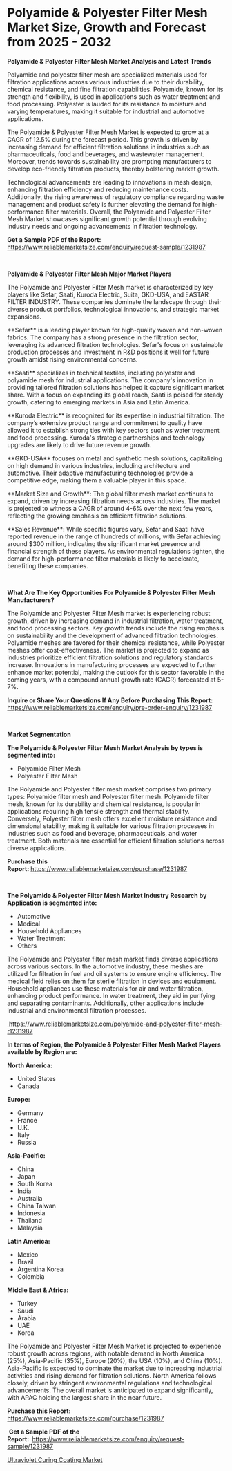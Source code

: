 <p><h1>Polyamide & Polyester Filter Mesh Market Size, Growth and Forecast from 2025 - 2032</h1></p><p><strong>Polyamide & Polyester Filter Mesh Market Analysis and Latest Trends</strong></p>
<p><p>Polyamide and polyester filter mesh are specialized materials used for filtration applications across various industries due to their durability, chemical resistance, and fine filtration capabilities. Polyamide, known for its strength and flexibility, is used in applications such as water treatment and food processing. Polyester is lauded for its resistance to moisture and varying temperatures, making it suitable for industrial and automotive applications. </p><p>The Polyamide & Polyester Filter Mesh Market is expected to grow at a CAGR of 12.5% during the forecast period. This growth is driven by increasing demand for efficient filtration solutions in industries such as pharmaceuticals, food and beverages, and wastewater management. Moreover, trends towards sustainability are prompting manufacturers to develop eco-friendly filtration products, thereby bolstering market growth. </p><p>Technological advancements are leading to innovations in mesh design, enhancing filtration efficiency and reducing maintenance costs. Additionally, the rising awareness of regulatory compliance regarding waste management and product safety is further elevating the demand for high-performance filter materials. Overall, the Polyamide and Polyester Filter Mesh Market showcases significant growth potential through evolving industry needs and ongoing advancements in filtration technology.</p></p>
<p><strong>Get a Sample PDF of the Report:&nbsp;</strong> <a href="https://www.reliablemarketsize.com/enquiry/request-sample/1231987?utm_campaign=2095&utm_medium=2&utm_source=Github&utm_content=ia&utm_term=03042025&utm_id=polyamide-polyester-filter-mesh">https://www.reliablemarketsize.com/enquiry/request-sample/1231987</a></p>
<p>&nbsp;</p>
<p><strong>Polyamide & Polyester Filter Mesh Major Market Players</strong></p>
<p><p>The Polyamide and Polyester Filter Mesh market is characterized by key players like Sefar, Saati, Kuroda Electric, Suita, GKD-USA, and EASTAR FILTER INDUSTRY. These companies dominate the landscape through their diverse product portfolios, technological innovations, and strategic market expansions.</p><p>**Sefar** is a leading player known for high-quality woven and non-woven fabrics. The company has a strong presence in the filtration sector, leveraging its advanced filtration technologies. Sefar's focus on sustainable production processes and investment in R&D positions it well for future growth amidst rising environmental concerns.</p><p>**Saati** specializes in technical textiles, including polyester and polyamide mesh for industrial applications. The company's innovation in providing tailored filtration solutions has helped it capture significant market share. With a focus on expanding its global reach, Saati is poised for steady growth, catering to emerging markets in Asia and Latin America.</p><p>**Kuroda Electric** is recognized for its expertise in industrial filtration. The company’s extensive product range and commitment to quality have allowed it to establish strong ties with key sectors such as water treatment and food processing. Kuroda's strategic partnerships and technology upgrades are likely to drive future revenue growth.</p><p>**GKD-USA** focuses on metal and synthetic mesh solutions, capitalizing on high demand in various industries, including architecture and automotive. Their adaptive manufacturing technologies provide a competitive edge, making them a valuable player in this space.</p><p>**Market Size and Growth**: The global filter mesh market continues to expand, driven by increasing filtration needs across industries. The market is projected to witness a CAGR of around 4-6% over the next few years, reflecting the growing emphasis on efficient filtration solutions.</p><p>**Sales Revenue**: While specific figures vary, Sefar and Saati have reported revenue in the range of hundreds of millions, with Sefar achieving around $300 million, indicating the significant market presence and financial strength of these players. As environmental regulations tighten, the demand for high-performance filter materials is likely to accelerate, benefiting these companies.</p></p>
<p>&nbsp;</p>
<p><strong>What Are The Key Opportunities For Polyamide & Polyester Filter Mesh Manufacturers?</strong></p>
<p><p>The Polyamide and Polyester Filter Mesh market is experiencing robust growth, driven by increasing demand in industrial filtration, water treatment, and food processing sectors. Key growth trends include the rising emphasis on sustainability and the development of advanced filtration technologies. Polyamide meshes are favored for their chemical resistance, while Polyester meshes offer cost-effectiveness. The market is projected to expand as industries prioritize efficient filtration solutions and regulatory standards increase. Innovations in manufacturing processes are expected to further enhance market potential, making the outlook for this sector favorable in the coming years, with a compound annual growth rate (CAGR) forecasted at 5-7%.</p></p>
<p><strong>Inquire or Share Your Questions If Any Before Purchasing This Report:</strong> <a href="https://www.reliablemarketsize.com/enquiry/pre-order-enquiry/1231987?utm_campaign=2095&utm_medium=2&utm_source=Github&utm_content=ia&utm_term=03042025&utm_id=polyamide-polyester-filter-mesh">https://www.reliablemarketsize.com/enquiry/pre-order-enquiry/1231987</a></p>
<p>&nbsp;</p>
<p><strong>Market Segmentation</strong></p>
<p><strong>The Polyamide & Polyester Filter Mesh Market Analysis by types is segmented into:</strong></p>
<p><ul><li>Polyamide Filter Mesh</li><li>Polyester Filter Mesh</li></ul></p>
<p><p>The Polyamide and Polyester filter mesh market comprises two primary types: Polyamide filter mesh and Polyester filter mesh. Polyamide filter mesh, known for its durability and chemical resistance, is popular in applications requiring high tensile strength and thermal stability. Conversely, Polyester filter mesh offers excellent moisture resistance and dimensional stability, making it suitable for various filtration processes in industries such as food and beverage, pharmaceuticals, and water treatment. Both materials are essential for efficient filtration solutions across diverse applications.</p></p>
<p><strong>Purchase this Report:&nbsp;</strong><a href="https://www.reliablemarketsize.com/purchase/1231987?utm_campaign=2095&utm_medium=2&utm_source=Github&utm_content=ia&utm_term=03042025&utm_id=polyamide-polyester-filter-mesh">https://www.reliablemarketsize.com/purchase/1231987</a></p>
<p>&nbsp;</p>
<p><strong>The Polyamide & Polyester Filter Mesh Market Industry Research by Application is segmented into:</strong></p>
<p><ul><li>Automotive</li><li>Medical</li><li>Household Appliances</li><li>Water Treatment</li><li>Others</li></ul></p>
<p><p>The Polyamide and Polyester filter mesh market finds diverse applications across various sectors. In the automotive industry, these meshes are utilized for filtration in fuel and oil systems to ensure engine efficiency. The medical field relies on them for sterile filtration in devices and equipment. Household appliances use these materials for air and water filtration, enhancing product performance. In water treatment, they aid in purifying and separating contaminants. Additionally, other applications include industrial and environmental filtration processes.</p></p>
<p><a href="https://www.reliablemarketsize.com/polyamide-and-polyester-filter-mesh-r1231987?utm_campaign=2095&utm_medium=2&utm_source=Github&utm_content=ia&utm_term=03042025&utm_id=polyamide-polyester-filter-mesh">&nbsp;https://www.reliablemarketsize.com/polyamide-and-polyester-filter-mesh-r1231987</a></p>
<p><strong>In terms of Region, the Polyamide & Polyester Filter Mesh Market Players available by Region are:</strong></p>
<p>
    <p> <strong> North America: </strong>
        <ul>
            <li>United States</li>
            <li>Canada</li>
        </ul>
        </p> 
    <p> <strong> Europe: </strong>
        <ul>
            <li>Germany</li>
            <li>France</li>
            <li>U.K.</li>
            <li>Italy</li>
            <li>Russia</li>
        </ul>
        </p> 
    <p> <strong> Asia-Pacific: </strong>
        <ul>
            <li>China</li>
            <li>Japan</li>
            <li>South Korea</li>
            <li>India</li>
            <li>Australia</li>
            <li>China Taiwan</li>
            <li>Indonesia</li>
            <li>Thailand</li>
            <li>Malaysia</li>
        </ul>
        </p> 
    <p> <strong> Latin America: </strong>
        <ul>
            <li>Mexico</li>
            <li>Brazil</li>
            <li>Argentina Korea</li>
            <li>Colombia</li>
        </ul>
        </p> 
    <p> <strong> Middle East & Africa: </strong>
        <ul>
            <li>Turkey</li>
            <li>Saudi</li>
            <li>Arabia</li>
            <li>UAE</li>
            <li>Korea</li>
        </ul>
    </p>
    </p>
<p><p>The Polyamide and Polyester Filter Mesh Market is projected to experience robust growth across regions, with notable demand in North America (25%), Asia-Pacific (35%), Europe (20%), the USA (10%), and China (10%). Asia-Pacific is expected to dominate the market due to increasing industrial activities and rising demand for filtration solutions. North America follows closely, driven by stringent environmental regulations and technological advancements. The overall market is anticipated to expand significantly, with APAC holding the largest share in the near future.</p></p>
<p><strong>Purchase this Report: </strong><a href="https://www.reliablemarketsize.com/purchase/1231987?utm_campaign=2095&utm_medium=2&utm_source=Github&utm_content=ia&utm_term=03042025&utm_id=polyamide-polyester-filter-mesh">https://www.reliablemarketsize.com/purchase/1231987</a></p>
<p>&nbsp;<strong>Get a Sample PDF of the Report:&nbsp;&nbsp;</strong><a href="https://www.reliablemarketsize.com/enquiry/request-sample/1231987?utm_campaign=2095&utm_medium=2&utm_source=Github&utm_content=ia&utm_term=03042025&utm_id=polyamide-polyester-filter-mesh">https://www.reliablemarketsize.com/enquiry/request-sample/1231987</a></p>
<p><strong></strong></p>
<p><p><a href="https://github.com/gulaimolin/Market-Research-Report-List-7/blob/main/ultraviolet-curing-coating-market.md?utm_campaign=2095&utm_medium=2&utm_source=Github&utm_content=ia&utm_term=03042025&utm_id=polyamide-polyester-filter-mesh">Ultraviolet Curing Coating Market</a></p></p>